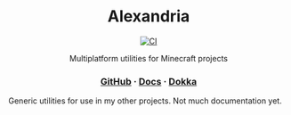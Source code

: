 <div align="center">

# Alexandria
[![CI](https://img.shields.io/github/actions/workflow/status/aecsocket/alexandria/build.yml)](https://github.com/aecsocket/alexandria/actions/workflows/build.yml)

Multiplatform utilities for Minecraft projects

### [GitHub](https://github.com/aecsocket/alexandria) · [Docs](https://aecsocket.github.io/alexandria) · [Dokka](https://aecsocket.github.io/alexandria/dokka)

</div>

Generic utilities for use in my other projects. Not much documentation yet.
